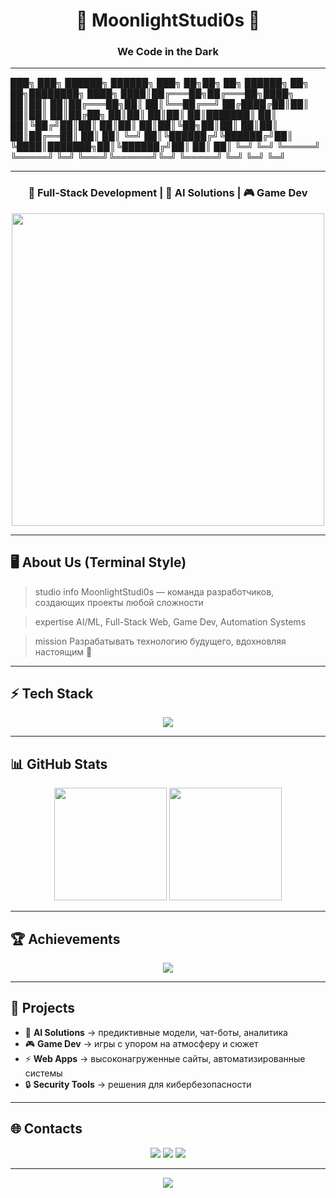 <h1 align="center">🌙 MoonlightStudi0s 🌙</h1>
<h3 align="center">We Code in the Dark</h3>

---

<p align="center">
  

███╗   ███╗ ██████╗  ██████╗ ███╗   ██╗██╗     ██╗ ██████╗ ██╗  ██╗████████╗
████╗ ████║██╔═══██╗██╔═══██╗████╗  ██║██║     ██║██╔═══██╗██║  ██║╚══██╔══╝
██╔████╔██║██║   ██║██║   ██║██╔██╗ ██║██║     ██║██║   ██║███████║   ██║
██║╚██╔╝██║██║   ██║██║   ██║██║╚██╗██║██║     ██║██║   ██║██╔══██║   ██║
██║ ╚═╝ ██║╚██████╔╝╚██████╔╝██║ ╚████║███████╗██║╚██████╔╝██║  ██║   ██║
╚═╝     ╚═╝ ╚═════╝  ╚═════╝ ╚═╝  ╚═══╝╚══════╝╚═╝ ╚═════╝ ╚═╝  ╚═╝   ╚═╝

</p>

---

<h3 align="center">🚀 Full-Stack Development | 🤖 AI Solutions | 🎮 Game Dev</h3>

<p align="center">
  <img src="https://media.giphy.com/media/26AHONQ79FdWZhAI0/giphy.gif" width="500"/>
</p>

---

## 🖥️ About Us (Terminal Style)


> studio info
MoonlightStudi0s — команда разработчиков, создающих проекты любой сложности

> expertise
AI/ML, Full-Stack Web, Game Dev, Automation Systems

> mission
Разрабатывать технологию будущего, вдохновляя настоящим 🌙

---

## ⚡ Tech Stack

<p align="center">
  <img src="https://skillicons.dev/icons?i=python,js,ts,react,vue,nextjs,nodejs,express,django,flask,postgresql,mongodb,sqlite,git,docker,linux,aws,gcp,unity,unreal" />
</p>

---

## 📊 GitHub Stats

<p align="center">
  <img src="https://github-readme-stats.vercel.app/api?username=MoonlightStudi0s&show_icons=true&theme=tokyonight&hide_border=true&count_private=true" height="180"/>
  <img src="https://github-readme-streak-stats.herokuapp.com/?user=MoonlightStudi0s&theme=tokyonight&hide_border=true" height="180"/>
</p>

---

## 🏆 Achievements

<p align="center">
  <img src="https://github-profile-trophy.vercel.app/?username=MoonlightStudi0s&theme=matrix&margin-w=15&margin-h=15&column=6" />
</p>

---

## 🌌 Projects

* 🌙 **AI Solutions** → предиктивные модели, чат-боты, аналитика
* 🎮 **Game Dev** → игры с упором на атмосферу и сюжет
* ⚡ **Web Apps** → высоконагруженные сайты, автоматизированные системы
* 🔒 **Security Tools** → решения для кибербезопасности

---

## 🌐 Contacts

<p align="center">
  <a href="mailto:contact@moonlightstudi0s.com"><img src="https://img.shields.io/badge/Email-📩_Contact-red?style=for-the-badge&logo=gmail&logoColor=white"/></a>
  <a href="https://t.me/moonlightstudi0s"><img src="https://img.shields.io/badge/Telegram-🌙_Join-blue?style=for-the-badge&logo=telegram&logoColor=white"/></a>
  <a href="https://linkedin.com/company/moonlightstudi0s"><img src="https://img.shields.io/badge/LinkedIn-⚡_Profile-blue?style=for-the-badge&logo=linkedin&logoColor=white"/></a>
</p>

---

<p align="center">
  <img src="https://komarev.com/ghpvc/?username=MoonlightStudi0s&color=blueviolet&style=flat-square&label=PROFILE+VIEWS"/>
</p>

